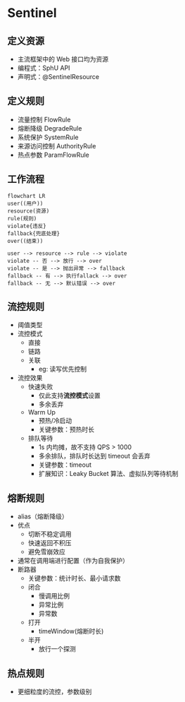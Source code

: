 # Sentinel

## 定义资源
- 主流框架中的 Web 接口均为资源
- 编程式：SphU API
- 声明式：@SentinelResource
  
## 定义规则
- 流量控制 FlowRule
- 熔断降级 DegradeRule
- 系统保护 SystemRule
- 来源访问控制 AuthorityRule
- 热点参数 ParamFlowRule

## 工作流程
```mermaid
flowchart LR
user((用户))
resource(资源)
rule(规则)
violate{违反}
fallback{兜底处理}
over((结束))

user --> resource --> rule --> violate
violate -- 否 --> 放行 --> over
violate -- 是 --> 抛出异常 --> fallback
fallback -- 有 --> 执行fallack --> over
fallback -- 无 --> 默认错误 --> over

```

## 流控规则
- 阈值类型
- 流控模式
  - 直接
  - 链路
  - 关联
    - eg: 读写优先控制
- 流控效果
  - 快速失败
    - 仅此支持**流控模式**设置
    - 多余丢弃
  - Warm Up
    - 预热/冷启动
    - 关键参数：预热时长
  - 排队等待
    - 1s 内均摊，故不支持 QPS > 1000
    - 多余排队，排队时长达到 timeout 会丢弃
    - 关键参数：timeout
    - 扩展知识：Leaky Bucket 算法、虚拟队列等待机制

## 熔断规则
- alias（熔断降级）
- 优点
  - 切断不稳定调用
  - 快速返回不积压
  - 避免雪崩效应
- 通常在调用端进行配置（作为自我保护）
- 断路器
  - 关键参数：统计时长、最小请求数
  - 闭合
    - 慢调用比例
    - 异常比例
    - 异常数
  - 打开
    - timeWindow(熔断时长)
  - 半开
    - 放行一个探测

## 热点规则
- 更细粒度的流控，参数级别 